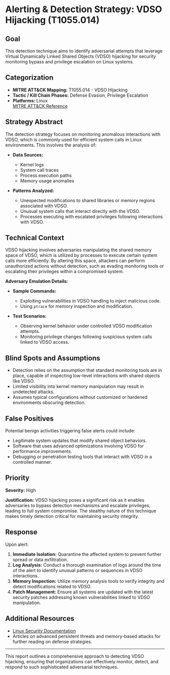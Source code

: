 # Alerting & Detection Strategy: VDSO Hijacking (T1055.014)

## Goal
This detection technique aims to identify adversarial attempts that leverage Virtual Dynamically Linked Shared Objects (VDSO) hijacking for security monitoring bypass and privilege escalation on Linux systems.

## Categorization

- **MITRE ATT&CK Mapping:** T1055.014 - VDSO Hijacking
- **Tactic / Kill Chain Phases:** Defense Evasion, Privilege Escalation
- **Platforms:** Linux  
  [MITRE ATT&CK Reference](https://attack.mitre.org/techniques/T1055/014)

## Strategy Abstract

The detection strategy focuses on monitoring anomalous interactions with VDSO, which is commonly used for efficient system calls in Linux environments. This involves the analysis of:

- **Data Sources:** 
  - Kernel logs
  - System call traces
  - Process execution paths
  - Memory usage anomalies

- **Patterns Analyzed:**
  - Unexpected modifications to shared libraries or memory regions associated with VDSO.
  - Unusual system calls that interact directly with the VDSO.
  - Processes executing with escalated privileges following interactions with VDSO.

## Technical Context

VDSO hijacking involves adversaries manipulating the shared memory space of VDSO, which is utilized by processes to execute certain system calls more efficiently. By altering this space, attackers can perform unauthorized actions without detection, such as evading monitoring tools or escalating their privileges within a compromised system. 

**Adversary Emulation Details:**

- **Sample Commands:**
  - Exploiting vulnerabilities in VDSO handling to inject malicious code.
  - Using `ptrace` for memory inspection and modification.

- **Test Scenarios:**
  - Observing kernel behavior under controlled VDSO modification attempts.
  - Monitoring privilege changes following suspicious system calls linked to VDSO access.

## Blind Spots and Assumptions

- Detection relies on the assumption that standard monitoring tools are in place, capable of inspecting low-level interactions with shared objects like VDSO.
- Limited visibility into kernel memory manipulation may result in undetected attacks.
- Assumes typical configurations without customized or hardened environments obscuring detection.

## False Positives

Potential benign activities triggering false alerts could include:

- Legitimate system updates that modify shared object behaviors.
- Software that uses advanced optimizations involving VDSO for performance improvements.
- Debugging or penetration testing tools that interact with VDSO in a controlled manner.

## Priority
**Severity:** High

**Justification:**
VDSO hijacking poses a significant risk as it enables adversaries to bypass detection mechanisms and escalate privileges, leading to full system compromise. The stealthy nature of this technique makes timely detection critical for maintaining security integrity.

## Response

Upon alert:

1. **Immediate Isolation:** Quarantine the affected system to prevent further spread or data exfiltration.
2. **Log Analysis:** Conduct a thorough examination of logs around the time of the alert to identify unusual patterns or sequences in VDSO interactions.
3. **Memory Inspection:** Utilize memory analysis tools to verify integrity and detect modifications related to VDSO.
4. **Patch Management:** Ensure all systems are updated with the latest security patches addressing known vulnerabilities linked to VDSO manipulation.

## Additional Resources

- [Linux Security Documentation](https://www.linux.org/security/)
- Articles on advanced persistent threats and memory-based attacks for further reading on defense strategies.

---

This report outlines a comprehensive approach to detecting VDSO hijacking, ensuring that organizations can effectively monitor, detect, and respond to such sophisticated adversarial techniques.